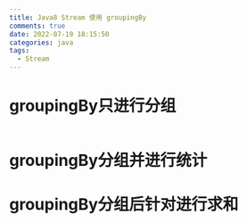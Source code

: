 ```yaml
---
title: Java8 Stream 使用 groupingBy
comments: true
date: 2022-07-19 18:15:50
categories: java
tags:
  - Stream
---
```

# groupingBy只进行分组
```java
```

# groupingBy分组并进行统计

# groupingBy分组后针对进行求和